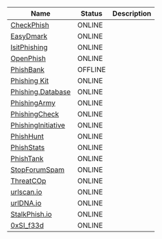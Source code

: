 |Name|Status|Description|
| ------ | ------ | ------ |
|[CheckPhish](https://checkphish.ai)| ONLINE | |
|[EasyDmark](https://easydmarc.com/tools/phishing-url)| ONLINE | |
|[IsitPhishing](https://isitphishing.org)| ONLINE | |
|[OpenPhish](https://openphish.com)| ONLINE | |
|[PhishBank](https://phishbank.org)| OFFLINE | |
|[Phishing Kit](https://github.com/0xDanielLopez/phishing_kits)| ONLINE | |
|[Phishing.Database](https://github.com/mitchellkrogza/Phishing.Database)| ONLINE | |
|[PhishingArmy](https://phishing.army)| ONLINE | |
|[PhishingCheck](https://phishcheck.me)| ONLINE | |
|[PhishingInitiative](https://phishing-initiative.fr/contrib)| ONLINE | |
|[PhishHunt](https://phishunt.io)| ONLINE | |
|[PhishStats](https://phishstats.info)| ONLINE | |
|[PhishTank](https://www.phishtank.com)| ONLINE | |
|[StopForumSpam](https://www.stopforumspam.com)| ONLINE | |
|[ThreatCOp](https://threatcop.com/phishing-url-checker)| ONLINE | |
|[urlscan.io](https://urlscan.io)| ONLINE | |
|[urlDNA.io](https://urldna.io/)| ONLINE | |
|[StalkPhish.io](https://www.stalkphish.io/)| ONLINE | |
|[0xSI_f33d](https://feed.seguranca-informatica.pt/)| ONLINE | |
